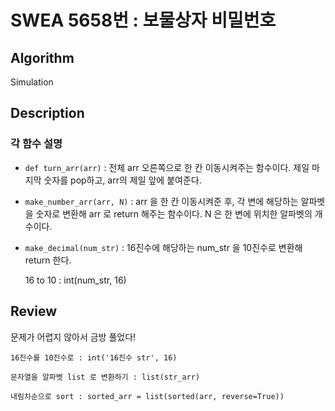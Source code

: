 # SWEA 5658번 : 보물상자 비밀번호

## Algorithm

Simulation

## Description
### 각 함수 설명
+ `def turn_arr(arr)` : 전체 arr 오른쪽으로 한 칸 이동시켜주는 함수이다. 제일 마지막 숫자를 pop하고, arr의 제일 앞에 붙여준다.

+ `make_number_arr(arr, N)` : arr 을 한 칸 이동시켜준 후, 각 변에 해당하는 알파벳을 숫자로 변환해 arr 로 return 해주는 함수이다. N 은 한 변에 위치한 알파벳의 개수이다. 

+ `make_decimal(num_str)` : 16진수에 해당하는 num_str 을 10진수로 변환해 return 한다.

    16 to 10 : int(num_str, 16)

## Review

문제가 어렵지 않아서 금방 풀었다!
```
16진수를 10진수로 : int('16진수 str', 16)

문자열을 알파벳 list 로 변환하기 : list(str_arr)

내림차순으로 sort : sorted_arr = list(sorted(arr, reverse=True))
```


